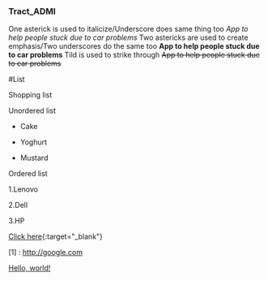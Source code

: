 ### Tract_ADMI
One asterick is used to italicize/Underscore does same thing too *App to help people stuck due to car problems*
Two astericks are used to create emphasis/Two underscores do the same too **App to help people stuck due to car problems**
Tild is used to strike through ~~App to help people stuck due to car problems~~

#List 

Shopping list

Unordered list

 * Cake
 
 * Yoghurt
 
 * Mustard

Ordered list

 1.Lenovo
 
 2.Dell
 
 3.HP
 
 [Click here](http://www.google.com){:target="_blank"}
 
 [1] : http://google.com 
 
<a href="http://example.com/" target="_blank">Hello, world!</a>

